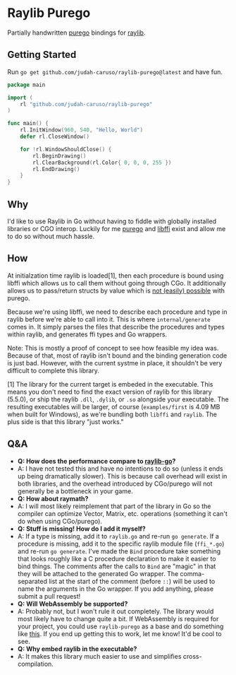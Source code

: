 # Raylib Purego

Partially handwritten [purego](https://github.com/ebitengine/purego) bindings for [raylib](https://www.raylib.com/).

## Getting Started

Run `go get github.com/judah-caruso/raylib-purego@latest` and have fun.

```go
package main

import (
	rl "github.com/judah-caruso/raylib-purego"
)

func main() {
	rl.InitWindow(960, 540, "Hello, World")
	defer rl.CloseWindow()

	for !rl.WindowShouldClose() {
		rl.BeginDrawing()
		rl.ClearBackground(rl.Color{ 0, 0, 0, 255 })
		rl.EndDrawing()
	}
}
```

## Why

I'd like to use Raylib in Go without having to fiddle with globally installed libraries or CGO interop. Luckily for me [purego](https://github.com/ebitengine/purego) and [libffi](https://github.com/judah-caruso/ffi-embeded) exist and allow me to do so without much hassle.

## How

At initialzation time raylib is loaded[1], then each procedure is bound using libffi which allows us to call them without going through CGo. It additionally allows us to pass/return structs by value which is [not (easily) possible](https://github.com/ebitengine/purego/issues/237) with purego.

Because we're using libffi, we need to describe each procedure and type in raylib before we're able to call into it. This is where `internal/generate` comes in. It simply parses the files that describe the procedures and types within raylib, and generates ffi types and Go wrappers.

Note: This is mostly a proof of concept to see how feasible my idea was. Because of that, most of raylib isn't bound and the binding generation code is just bad. However, with the current systme in place, it shouldn't be very difficult to complete this library.

[1] The library for the current target is embeded in the executable. This means you don't need to find the exact version of raylib for this library (5.5.0), or ship the raylib `.dll`, `.dylib`, or `.so` alongside your executable. The resulting executables will be larger, of course (`examples/first` is 4.09 MB when built for Windows), as we're bundling both `libffi` and `raylib`. The plus side is that this library "just works."

## Q&A

- **Q: How does the performance compare to [raylib-go](github.com/gen2brain/raylib-go)?**
- A: I have not tested this and have no intentions to do so (unless it ends up being dramatically slower). This is because call overhead will exist in both libraries, and the overhead introduced by CGo/purego will not generally be a bottleneck in your game.
- **Q: How about raymath?**
- A: I will most likely reimplement that part of the library in Go so the compiler can optimize Vector, Matrix, etc. operations (something it can't do when using CGo/purego).
- **Q: Stuff is missing! How do I add it myself?**
- A: If a type is missing, add it to `raylib.go` and re-run `go generate`. If a procedure is missing, add it to the specific raylib module file (`ffi_*.go`) and re-run `go generate`. I've made the `Bind` procedure take something that looks roughly like a C procedure declaration to make it easier to bind things. The comments after the calls to `Bind` are "magic" in that they will be attached to the generated Go wrapper. The comma-separated list at the start of the comment (before `::`) will be used to name the arguments in the Go wrapper. If you add anything, please submit a pull request!
- **Q: Will WebAssembly be supported?**
- A: Probably not, but I won't rule it out completely. The library would most likely have to change quite a bit. If WebAssembly is required for your project, you could use `raylib-purego` as a base and do something like [this](https://github.com/gen2brain/raylib-go/issues/356#issuecomment-1967521031). If you end up getting this to work, let me know! It'd be cool to see.
- **Q: Why embed raylib in the executable?**
- A: It makes this library much easier to use and simplifies cross-compilation.
